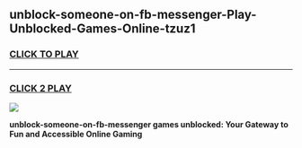 
## unblock-someone-on-fb-messenger-Play-Unblocked-Games-Online-tzuz1
<h3>
<a href="https://premium76.site?title=unblock-someone-on-fb-messenger&ref=25A">CLICK TO PLAY</a></h3>
<hr>

<h3>
<a href="https://premium76.site?title=unblock-someone-on-fb-messenger&ref=25A">CLICK 2 PLAY</a>
  
</h3>

<a href="https://premium76.site?title=unblock-someone-on-fb-messenger&ref=25A"><img src="https://clearcache.store/games.png"></a>


**unblock-someone-on-fb-messenger games unblocked: Your Gateway to Fun and Accessible Online Gaming**

